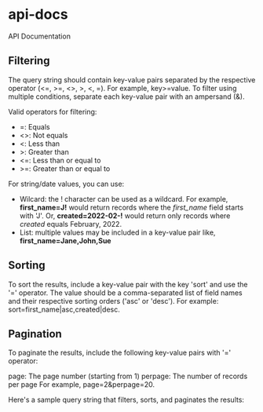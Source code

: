 # api-docs
API Documentation

## Filtering
The query string should contain key-value pairs separated by the respective operator (<=, >=, <>, >, <, =). For example, key>=value. To filter using multiple conditions, separate each key-value pair with an ampersand (&).

Valid operators for filtering:

- =: Equals
- <>: Not equals
- <: Less than
- &gt;: Greater than
- <=: Less than or equal to
- &gt;=: Greater than or equal to

For string/date values, you can use:
- Wilcard: the ! character can be used as a wildcard. For example, **first_name=J!** would return records where the *first_name* field starts with 'J'. Or, **created=2022-02-!** would return only records where *created* equals February, 2022.
- List: multiple values may be included in a key-value pair like, **first_name=Jane,John,Sue**

## Sorting
To sort the results, include a key-value pair with the key 'sort' and use the '=' operator. The value should be a comma-separated list of field names and their respective sorting orders ('asc' or 'desc'). For example: sort=first_name|asc,created|desc.

## Pagination
To paginate the results, include the following key-value pairs with '=' operator:

page: The page number (starting from 1)
perpage: The number of records per page
For example, page=2&perpage=20.

Here's a sample query string that filters, sorts, and paginates the results:
